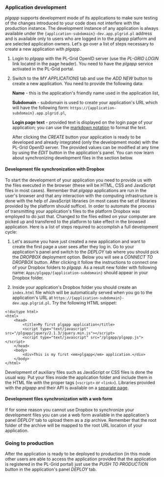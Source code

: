 ### Application development

*plgapp* supports development mode of its applications to make sure testing of the changes introduced to your code does not interfere with the production instance. The development instance of any application is always available under the `{application-subdomain}-dev.app.plgrid.pl` address and is available only to users who are logged in to the *plgapp* platform and are selected application owners. Let's go over a list of steps necessary to create a new application with *plgapp*.

1. Login to *plgapp* with the PL-Grid OpenID server (use the *PL-GRID LOGIN* link located in the page header). You need to have the *plgapp* service activated in the PL-Grid portal.

1. Switch to the *MY APPLICATIONS* tab and use the *ADD NEW* button to create a new application. You need to provide the following data:

	**Name** - this is the application's friendly name used in the application list,

	**Subdomain** - subdomain is used to create your application's URL which will have the following form: `https://{application-subdomain}.app.plgrid.pl`,

	**Login page text** - provided text is displayed on the login page of your application; you can use the [markdown notation](http://daringfireball.net/projects/markdown/) to format the text.

	After clicking the *CREATE* button your application is ready to be developed and already integrated (only the development mode) with the PL-Grid OpenID server. The provided values can be modified at any time by using the *EDIT* button in the application's panel. You can now learn about synchronizing development files in the section below.

#### Development file synchronization with Dropbox

To start the development of your application you need to provide us with the files executed in the browser (these will be HTML, CSS and JavaScript files in most cases). Remember that *plgapp* applications are run in the user's browser and that any interaction with the computing infrastructure is done with the help of JavaScript libraries (in most cases the set of libraries provided by the platform should suffice). In order to automate the process of transmitting your application's files to the platform Dropbox was employed to do just that. Changed to the files edited on your computer are picked up and transfered to the platform to take effect in the browsed application. Here is a list of steps required to accomplish a full development cycle:

1. Let's assume you have just created a new application and want to create the first page a user sees after they log in. Go to your application's panel and switch to the *DEPLOY* tab where you should pick the *DROPBOX* deployment option. Below you will see a *CONNECT TO DROPBOX*	button. After clicking it follow the instructions to connect one of your Dropbox folders to *plgapp*. As a result new folder with following name: `Apps/plgapp/{application-subdomain}` should appear in your Dropbox folder.

1. Inside your application's Dropbox folder you should create an `index.html` file which will be automatically served when you go to the application's URL at `https://{application-subdomain}-dev.app.plgrid.pl`. Try the following HTML snippet:

<!-- -->
	<!doctype html>
	<html>
		<head>
			<title>My first plgapp application</title>
			<script type="text/javascript" src="/plgapp/jquery/2.1.3/jquery.min.js"></script>
			<script type="text/javascript" src="/plgapp/plgapp.js"></script>
		</head>
		<body>
			<div>This is my first <em>plgapp</em> application.</div>
		</body>
	</html>

Development of auxiliary files such as JavaScript or CSS files is done the usual way. Put your files inside the application folder and include them in the HTML file with the proper tags (`<script>` or `<link>`). Libraries provided with the *plgapp* and their API is available on a [separate page](/help/js_libs).

#### Development files synchronization with a web form

If for some reason you cannot use Dropbox to synchronize your development files you can use a web form available in the application's panel *DEPLOY* tab to upload them as a zip archive. Remember that the root folder of the archive will be mapped to the root URL location of your application.

### Going to production

After the application is ready to be deployed to production (in this mode other users are able to access the application provided that the application is registered in the PL-Grid portal) just use the *PUSH TO PRODUCTION* button in the application's panel *DEPLOY* tab.